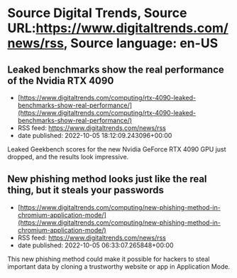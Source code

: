 # Source Digital Trends, Source URL:https://www.digitaltrends.com/news/rss, Source language: en-US

## Leaked benchmarks show the real performance of the Nvidia RTX 4090
 - [https://www.digitaltrends.com/computing/rtx-4090-leaked-benchmarks-show-real-performance/](https://www.digitaltrends.com/computing/rtx-4090-leaked-benchmarks-show-real-performance/)
 - RSS feed: https://www.digitaltrends.com/news/rss
 - date published: 2022-10-05 18:12:09.243096+00:00

Leaked Geekbench scores for the new Nvidia GeForce RTX 4090 GPU just dropped, and the results look impressive.

## New phishing method looks just like the real thing, but it steals your passwords
 - [https://www.digitaltrends.com/computing/new-phishing-method-in-chromium-application-mode/](https://www.digitaltrends.com/computing/new-phishing-method-in-chromium-application-mode/)
 - RSS feed: https://www.digitaltrends.com/news/rss
 - date published: 2022-10-05 06:33:07.265848+00:00

This new phishing method could make it possible for hackers to steal important data by cloning a trustworthy website or app in Application Mode.
